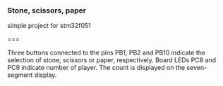 ### Stone, scissors, paper
simple project for stm32f051 

===

Three buttons connected to the pins PB1, PB2 and PB10 indicate the selection of stone, scissors or paper, respectively. 
Board LEDs PC8 and PC9 indicate number of player.
The count is displayed on the seven-segment display.

